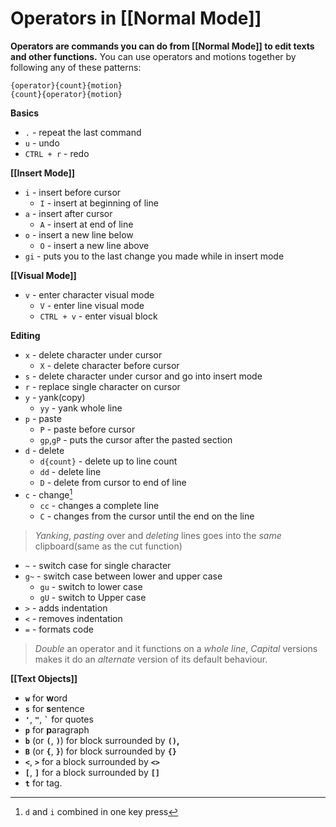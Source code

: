# Operators in [[Normal Mode]]

**Operators are commands you can do from [[Normal Mode]] to edit texts and other functions.** 
You can use operators and motions together by following any of these patterns:

```text
{operator}{count}{motion}
{count}{operator}{motion}
```


**Basics**
- ``.`` - repeat the last command
- ``u`` - undo
- ``CTRL + r`` - redo

**[[Insert Mode]]** 
- ``i`` - insert before cursor
	 - ``I`` - insert at beginning of line
- ``a`` - insert after cursor
	 - ``A`` - insert at end of line
- `o` - insert a new line below
	- `O` - insert a new line above
- `gi` - puts you to the last change you made while in insert mode

**[[Visual Mode]]**
 - ``v`` - enter character visual mode
	 - ``V`` - enter line visual mode
	 - ``CTRL + v`` - enter visual block

**Editing**
 - ``x`` - delete character under cursor
	 - ``X`` - delete character before cursor
 - ``s`` - delete character under cursor and go into insert mode
 - ``r`` - replace single character on cursor
 - ``y`` - yank(copy)
	 - `yy` - yank whole line
 - ``p`` - paste
	 - `P` - paste before cursor
	 - `gp`,`gP` - puts the cursor after the pasted section
 - ``d`` - delete
	 - ``d{count}`` - delete up to line count
	 - ``dd`` - delete line
	 - ``D`` - delete from cursor to end of line
 - ``c`` - change[^1]
	 - `cc` - changes a complete line
	 - `C` - changes from the cursor until the end on the line

> *Yanking*, *pasting* over and *deleting* lines goes into the *same* clipboard(same as the cut function)

 - ``~`` - switch case for single character
 - ``g~`` - switch case between lower and upper case
	 - ``gu`` - switch to lower case
	 - ``gU`` - switch to Upper case
 - ``>`` - adds indentation
 - ``<`` - removes indentation
 - ``=`` - formats code

> *Double* an operator and it functions on a *whole line*, *Capital* versions makes it do an *alternate* version of its default behaviour.

**[[Text Objects]]**
- **`w`** for **w**ord
- **`s`** for **s**entence
- **`'`**, **`"`**, **`` ` ``** for quotes
- **`p`** for **p**aragraph
- **`b`** (or **`(`**, **`)`**) for block surrounded by **`()`,**
- **`B`** (or **`{`**, **`}`**) for block surrounded by **`{}`**
- **`<`**, **`>`** for a block surrounded by **`<>`**
- **`[`**, **`]`** for a block surrounded by **`[]`**
- **`t`** for tag.



[^1]: ``d`` and ``i`` combined in one key press